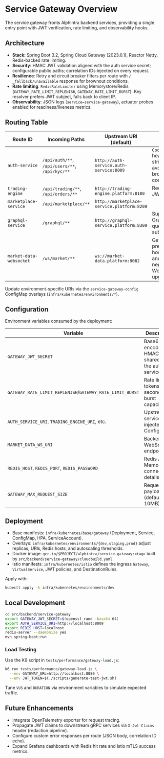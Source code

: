 # Service Gateway Overview

The service gateway fronts Alphintra backend services, providing a single entry point with JWT verification, rate limiting, and observability hooks.

## Architecture

- **Stack**: Spring Boot 3.2, Spring Cloud Gateway (2023.0.1), Reactor Netty, Redis-backed rate limiting.
- **Security**: HMAC JWT validation aligned with the auth service secret; configurable public paths; correlation IDs injected on every request.
- **Resilience**: Retry and circuit breaker filters per route with `/ _fallback/unavailable` response for brownout conditions.
- **Rate limiting**: `RedisRateLimiter` using Memorystore/Redis (`GATEWAY_RATE_LIMIT_REPLENISH`, `GATEWAY_RATE_LIMIT_BURST`). Key resolver prefers JWT subject, falls back to client IP.
- **Observability**: JSON logs (`service=service-gateway`), actuator probes enabled for readiness/liveness metrics.

## Routing Table

| Route ID | Incoming Paths | Upstream URI (default) | Notes |
| --- | --- | --- | --- |
| `auth-service` | `/api/auth/**`, `/api/users/**`, `/api/kyc/**` | `http://auth-service.auth-service:8009` | `Cookie` header stripped to avoid leaking browser cookies. |
| `trading-engine` | `/api/trading/**`, `/api/orders/**` | `http://trading-engine.platform:8100` | Requires JWT. |
| `marketplace-service` | `/api/marketplace/**` | `http://marketplace-service.platform:8200` | |
| `graphql-service` | `/graphql/**` | `http://graphql-service.platform:8300` | Supports GraphQL queries and subscriptions. |
| `market-data-websocket` | `/ws/market/**` | `ws://market-data.platform:8082` | Gateway preserves host headers and negotiates WebSocket upgrades. |

Update environment-specific URIs via the `service-gateway-config` ConfigMap overlays (`infra/kubernetes/environments/*`).

## Configuration

Environment variables consumed by the deployment:

| Variable | Description |
| --- | --- |
| `GATEWAY_JWT_SECRET` | Base64-encoded HMAC secret shared with the auth service |
| `GATEWAY_RATE_LIMIT_REPLENISH`/`GATEWAY_RATE_LIMIT_BURST` | Rate limiter tokens per second and burst capacity |
| `AUTH_SERVICE_URI`, `TRADING_ENGINE_URI`, etc. | Upstream service URIs injected via ConfigMap |
| `MARKET_DATA_WS_URI` | Backend WebSocket endpoint |
| `REDIS_HOST`, `REDIS_PORT`, `REDIS_PASSWORD` | Redis / Memorystore connection details |
| `GATEWAY_MAX_REQUEST_SIZE` | Request payload limit (default 10MB) |

## Deployment

- Base manifests: `infra/kubernetes/base/gateway` (Deployment, Service, ConfigMap, HPA, ServiceAccount).
- Overlays: `infra/kubernetes/environments/{dev,staging,prod}` adjust replicas, URIs, Redis hosts, and autoscaling thresholds.
- Docker image: `gcr.io/$PROJECT/alphintra/service-gateway:<tag>` built by `src/backend/service-gateway/cloudbuild.yaml`.
- Istio manifests: `infra/kubernetes/istio` defines the ingress `Gateway`, `VirtualService`, JWT policies, and DestinationRules.

Apply with:

```bash
kubectl apply -k infra/kubernetes/environments/dev
```

## Local Development

```bash
cd src/backend/service-gateway
export GATEWAY_JWT_SECRET=$(openssl rand -base64 64)
export AUTH_SERVICE_URI=http://localhost:8009
export REDIS_HOST=localhost
redis-server --daemonize yes
mvn spring-boot:run
```

### Load Testing

Use the K6 script in `tests/performance/gateway-load.js`:

```bash
k6 run tests/performance/gateway-load.js \
  --env GATEWAY_URL=http://localhost:8080 \
  --env JWT_TOKEN=$(./scripts/generate-test-jwt.sh)
```

Tune `VUS` and `DURATION` via environment variables to simulate expected traffic.

## Future Enhancements

- Integrate OpenTelemetry exporter for request tracing.
- Propagate JWT claims to downstream gRPC services via `X-Jwt-Claims` header (redaction pipeline).
- Configure custom error responses per route (JSON body, correlation ID echo).
- Expand Grafana dashboards with Redis hit rate and Istio mTLS success metrics.
